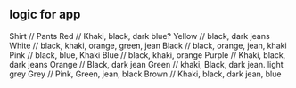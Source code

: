 ## logic for app


Shirt // Pants
Red // Khaki, black, dark blue?
Yellow // black, dark jeans
White // black, khaki, orange, green, jean
Black // black, orange, jean, khaki
Pink // black, blue, Khaki
Blue // black, khaki, orange
Purple // Khaki, black, dark jeans
Orange // Black, dark jean
Green // khaki, Black, dark jean. light grey
Grey // Pink, Green, jean, black
Brown // Khaki, black, dark jean, blue
